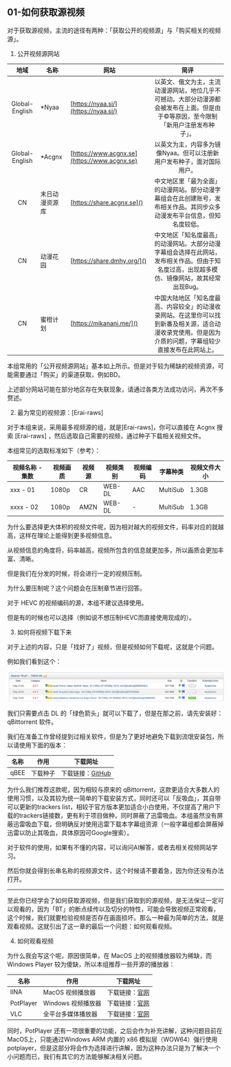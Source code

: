 ## 01-如何获取源视频

对于获取源视频，主流的途径有两种：「获取公开的视频源」与「购买相关的视频源」。

1. 公开视频源网站

|      地域      | 名称           | 网站                                      |                                                                           简评                                                                           |
| :------------: | -------------- | ----------------------------------------- | :------------------------------------------------------------------------------------------------------------------------------------------------------: |
| Global-English | *Nyaa          | [https://nyaa.si/](https://nyaa.si/)         |          以英文、俄文为主，主流动漫源网站，地位几乎不可撼动。大部分动漫源都会被发布在上面。但是由于©️等原因，至今限制「新用户注册发布种子」。          |
| Global-English | *Acgnx         | [https://www.acgnx.se](https://www.acgnx.se) |                                          以英文为主，内容多为镜像Nyaa。但可以注册新用户发布种子，面对国际用户。                                          |
|       CN       | 末日动漫资源库 | [https://share.acgnx.se]()                   |                 中文地区里「最为全面」的动漫网站。部分动漫字幕组会在此创建账号，发布相关作品。其同步众多动漫发布平台信息，但知名度较低。                 |
|       CN       | 动漫花园       | [https://share.dmhy.org/]()                  |       中文地区「知名度最高」的动漫网站。大部分动漫字幕组会选择在此网站，发布相关作品。但由于知名度过高，出现超多模仿、镜像网站，故其经常出现Bug。       |
|       CN       | 蜜柑计划       | [https://mikanani.me/]()                     | 中国大陆地区「知名度最高、内容较全」的动漫收录网站。在这里你可以找到新番及相关源，适合动漫收录党使用。但是因为介质的问题，字幕组较少直接发布在此网站上。 |

本组常用的「公开视频源网站」基本如上所示。但是对于较为稀缺的视频资源，可能需要通过「购买」的渠道获取，例如BD。

上述部分网站可能在部分地区存在失联现象，请通过各类方法成功访问，再次不多赘述。

2. 最为常见的视频源：[Erai-raws]

对于本组来说，采用最多视频源的组，就是[Erai-raws]，你可以直接在 Acgnx 搜索 [Erai-raws] ，然后选取自己需要的视频，通过种子下载相关视频文件。

本组常见的选取标准如下（参考）：

| 视频名称 - 集数 | 视频画质 | 视频源 | 视频类别 | 视频编码 | 字幕种类 | 视频文件大小 |
| --------------- | -------- | ------ | -------- | -------- | -------- | ------------ |
| xxx - 01        | 1080p    | CR     | WEB-DL   | AAC      | MultiSub | 1.3GB        |
| xxxx - 02       | 1080p    | AMZN   | WEB-DL   | -        | MultiSub | 1.3GB        |

为什么要选择更大体积的视频文件呢，因为相对越大的视频文件，码率对应的就越高，这样在理论上能得到更多视频信息。

从视频信息的角度将，码率越高，视频所包含的信息就更加多，所以画质会更加丰富、清晰。

但是我们在分发的时候，将会进行一定的视频压制。

为什么要压制呢？这个问题会在压制章节进行回答。

对于 HEVC 的视频编码的源，本组不建议选择使用。

但是有的时候也可以选择（例如说不想压制HEVC而直接使用现成的）。

3. 如何将视频下载下来

对于上述的内容，只是「找好了」视频，但是视频如何下载呢，这就是个问题。

例如我们看到这个：

![1753351330145](images/01-如何获取源视频/1753351330145.png)

我们只需要点击 DL 的「绿色箭头」就可以下载了，但是在那之前，请先安装好：qBittorrent 软件。

我们在准备工作曾经提到过相关软件，但是为了更好地避免下载到流氓安装包，所以请使用下面的版本：

| 名称 | 作用     | 下载网址                                                                 |
| ---- | -------- | ------------------------------------------------------------------------ |
| qBEE | 下载种子 | 下载链接：[GitHub](https://github.com/c0re100/qBittorrent-Enhanced-Edition) |

为什么我们推荐这款呢，因为相较与原来的 qBittorrent，这款更适合大多数人的使用习惯，以及其较为统一简单的下载安装方式，同时还可以「反吸血」，其自带可以更新的trackers list，相较于官方版本更加适合小白使用，不仅提高了用户下载的trackers链接数，更有利于项目做种，同时屏蔽了迅雷吸血。本组虽然没有屏蔽迅雷吸血下载，但明确反对使用迅雷下载本字幕组资源（一般字幕组都会屏蔽掉迅雷以防止其吸血，具体原因可Google搜索）。

对于软件的使用，如果有不懂的内容，可以询问AI解答，或者去相关视频网站学习。

然后你就会得到长串名称的视频源文件，这个时候请不要着急，因为你还没有办法打开。

---

至此你已经学会了如何获取源视频，但是我们获取到的源视频，是无法保证一定可以观看的，因为「BT」的断点续传以及切分的特性，可能会导致视频正常观看，这个时候，我们就要检验视频是否存在画面损坏。那么一种最为简单的方法，就是观看视频。这就引出了这一章的最后一个问题：如何观看视频。


4. 如何观看视频

为什么我会写这个呢，原因很简单，在 MacOS 上的视频播放器较为稀缺，而 Windows Player 较为傻缺，所以本组推荐一些开源的播放器：

| 名称      | 作用               | 下载网址                                          |
| --------- | ------------------ | ------------------------------------------------- |
| IINA      | MacOS 视频播放器   | 下载链接：[官网](https://iina.io)                    |
| PotPlayer | Windows 视频播放器 | 下载链接：[官网  ](https://potplayer.info/download/) |
| VLC       | 全平台多媒体播放器 | 下载链接：[官网](https://www.videolan.org/vlc/)      |

同时，PotPlayer 还有一项很重要的功能，之后会作为补充讲解，这种问题目前在 MacOS上，只能通过Windows ARM 内置的 x86 模拟层（WOW64）强行使用potplayer，但是这部分将会作为选择进行讲解，因为这种办法只是为了解决一个小问题而已，我们有其它的方法能够解决相关问题。
